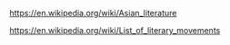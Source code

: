 https://en.wikipedia.org/wiki/Asian_literature

https://en.wikipedia.org/wiki/List_of_literary_movements
